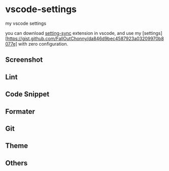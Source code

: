 # vscode-settings
my vscode settings

you can download [setting-sync](https://marketplace.visualstudio.com/items?itemName=Shan.code-settings-sync) extension in vscode, and use my [settings][https://gist.github.com/FallOutChonny/da846d9bec4587923a03209970b8077e] with zero configuration.

## Screenshot

## Lint

## Code Snippet

## Formater

## Git

## Theme

## Others
